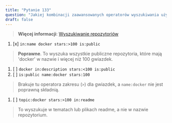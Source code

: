 ```yaml
---
title: "Pytanie 133"  
question: "Jakiej kombinacji zaawansowanych operatorów wyszukiwania użyłbyś, aby znaleźć publiczne repozytoria z ponad 100 gwiazdkami, które mają w nazwie 'docker'?"  
draft: false  
---
```


> **Więcej informacji**: [Wyszukiwanie repozytoriów](https://docs.github.com/en/search-github/searching-on-github/searching-for-repositories)

1. [x] `in:name docker stars:>100 is:public`  
  > **Poprawne**. To wyszuka wszystkie publiczne repozytoria, które mają 'docker' w nazwie i więcej niż 100 gwiazdek.  
1. [ ] `docker in:description stars:<100 is:public`  
1. [ ] `is:public name:docker stars:100`  
  > Brakuje tu operatora zakresu (`>`) dla gwiazdek, a `name:docker` nie jest poprawną składnią.  
1. [ ] `topic:docker stars:>100 in:readme`  
  > To wyszukuje w tematach lub plikach readme, a nie w nazwie repozytorium.  

